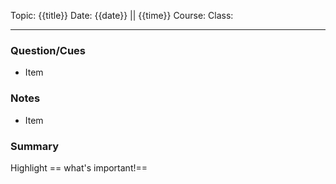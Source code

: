 Topic: {{title}}
Date: {{date}} || {{time}}
Course:
Class:

---

### Question/Cues

- Item

### Notes

- Item

### Summary

Highlight == what's important!==